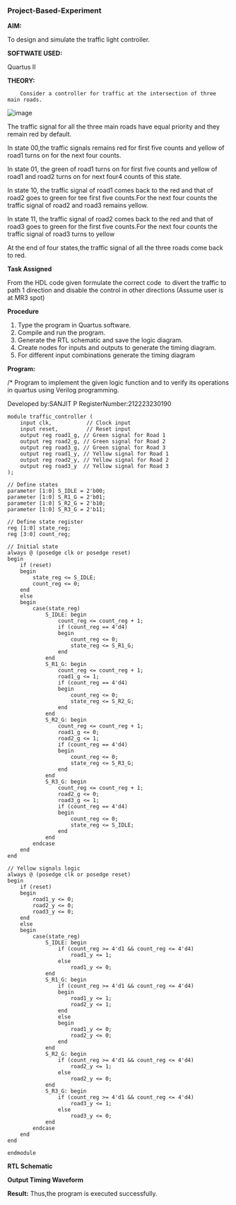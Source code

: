 ### Project-Based-Experiment

**AIM:**

To design and simulate the traffic light controller.

**SOFTWATE USED:**

Quartus II

**THEORY:**
	
     	Consider a controller for traffic at the intersection of three main roads.  

  ![image](https://github.com/naavaneetha/Project-Based-Experiment/assets/154305477/e3af03dd-a4de-4b21-af0a-a5a332a3e4b6)


 The traffic signal for all the three main roads have equal priority and they remain red by default.

 In state 00,the traffic signals remains red for first five counts and yellow of road1 turns on for the next four counts.

 In state 01, the green of road1 turns on for first five counts and yellow of road1 and road2 turns on for next four4 counts of this state.
 
 In state 10, the traffic signal of road1 comes back to the red and that of road2 goes to green for tee first five counts.For the next four counts the traffic signal of road2 and road3 remains yellow.


 In state 11, the traffic signal of road2 comes back to the red and that of road3 goes to green for the first five counts.For the next four counts the traffic signal of road3 turns to yellow

 At the end of four states,the traffic signal of all the three roads come back to red.

**Task Assigned**

From the HDL code given formulate the correct code  to divert the traffic to path 1 direction and disable the control in other directions (Assume user is at MR3 spot)

**Procedure**

1.	Type the program in Quartus software.
2.	Compile and run the program.
3.	Generate the RTL schematic and save the logic diagram.
4.	Create nodes for inputs and outputs to generate the timing diagram.
5.	For different input combinations generate the timing diagram
   
**Program:**

/* Program to implement the given logic function and to verify its operations in quartus using Verilog programming. 

Developed by:SANJIT P
RegisterNumber:212223230190
```
module traffic_controller (
    input clk,           // Clock input
    input reset,         // Reset input
    output reg road1_g, // Green signal for Road 1
    output reg road2_g, // Green signal for Road 2
    output reg road3_g, // Green signal for Road 3
    output reg road1_y, // Yellow signal for Road 1
    output reg road2_y, // Yellow signal for Road 2
    output reg road3_y  // Yellow signal for Road 3
);

// Define states
parameter [1:0] S_IDLE = 2'b00;
parameter [1:0] S_R1_G = 2'b01;
parameter [1:0] S_R2_G = 2'b10;
parameter [1:0] S_R3_G = 2'b11;

// Define state register
reg [1:0] state_reg;
reg [3:0] count_reg;

// Initial state
always @ (posedge clk or posedge reset)
begin
    if (reset)
    begin
        state_reg <= S_IDLE;
        count_reg <= 0;
    end
    else
    begin
        case(state_reg)
            S_IDLE: begin
                count_reg <= count_reg + 1;
                if (count_reg == 4'd4)
                begin
                    count_reg <= 0;
                    state_reg <= S_R1_G;
                end
            end
            S_R1_G: begin
                count_reg <= count_reg + 1;
                road1_g <= 1;
                if (count_reg == 4'd4)
                begin
                    count_reg <= 0;
                    state_reg <= S_R2_G;
                end
            end
            S_R2_G: begin
                count_reg <= count_reg + 1;
                road1_g <= 0;
                road2_g <= 1;
                if (count_reg == 4'd4)
                begin
                    count_reg <= 0;
                    state_reg <= S_R3_G;
                end
            end
            S_R3_G: begin
                count_reg <= count_reg + 1;
                road2_g <= 0;
                road3_g <= 1;
                if (count_reg == 4'd4)
                begin
                    count_reg <= 0;
                    state_reg <= S_IDLE;
                end
            end
        endcase
    end
end

// Yellow signals logic
always @ (posedge clk or posedge reset)
begin
    if (reset)
    begin
        road1_y <= 0;
        road2_y <= 0;
        road3_y <= 0;
    end
    else
    begin
        case(state_reg)
            S_IDLE: begin
                if (count_reg >= 4'd1 && count_reg <= 4'd4)
                    road1_y <= 1;
                else
                    road1_y <= 0;
            end
            S_R1_G: begin
                if (count_reg >= 4'd1 && count_reg <= 4'd4)
                begin
                    road1_y <= 1;
                    road2_y <= 1;
                end
                else
                begin
                    road1_y <= 0;
                    road2_y <= 0;
                end
            end
            S_R2_G: begin
                if (count_reg >= 4'd1 && count_reg <= 4'd4)
                    road2_y <= 1;
                else
                    road2_y <= 0;
            end
            S_R3_G: begin
                if (count_reg >= 4'd1 && count_reg <= 4'd4)
                    road3_y <= 1;
                else
                    road3_y <= 0;
            end
        endcase
    end
end

endmodule
```

**RTL Schematic**

**Output Timing Waveform**

**Result:**
Thus,the program is executed successfully.




